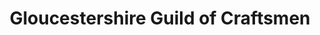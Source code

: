 ---
title: "Gloucestershire Guild of Craftsmen"
url: /cheltenham/gloucestershire-guild-of-craftsmen/
shop: general
---
